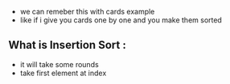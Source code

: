 - we can remeber this with cards example
- like if i give you cards one by one and you make them sorted
## What is Insertion Sort :
- it will take some rounds
- take first element at index 